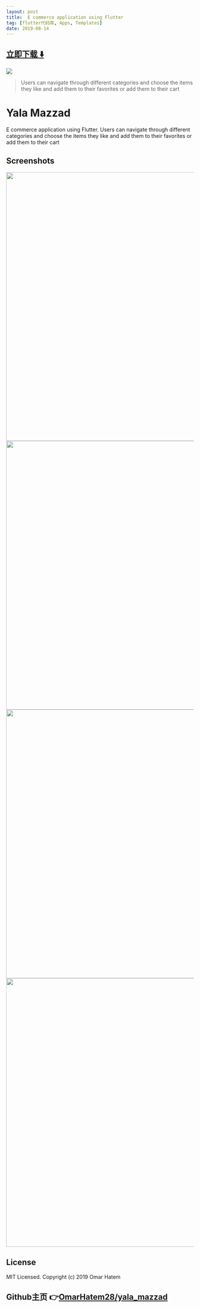 ```yaml
---
layout: post
title:  E commerce application using Flutter
tag: [flutter代码库, Apps, Templates]
date: 2019-08-14
---
```


 


## [立即下载 ️⬇️ ](https://codeload.github.com/OmarHatem28/yala_mazzad/zip/master) 


 
![](https://flutterawesome.com/content/images/2019/08/Flutter-UI-Challenges.jpg)
 
>
> Users can navigate through different categories and choose the items they like and add them to their favorites or add them to their cart
>

 
# Yala Mazzad

E commerce application using Flutter.
Users can navigate through different categories and choose the items they like and add them to their favorites or add them to their cart

## Screenshots

<img src="https://raw.githubusercontent.com/OmarHatem28/yala_mazzad/master/screenshots/categories.jpg" height="720px" />  <img src="screenshots/items.jpg" height="720px" />  <img src="screenshots/itemDetails.jpg" height="720px" />  <img src="screenshots/drawer2.jpg" height="720px" />  


## License

MIT Licensed. Copyright (c) 2019 Omar Hatem

## Github主页 👉[OmarHatem28/yala_mazzad](http://github.com/OmarHatem28/yala_mazzad)
